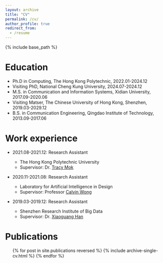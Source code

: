 ```yaml
---
layout: archive
title: "CV"
permalink: /cv/
author_profile: true
redirect_from:
  - /resume
---
```


{% include base_path %}

Education
======
* Ph.D in Computing, The Hong Kong Polytechnic, 2022.01-2024.12
* Visiting PhD, National Cheng Kung University, 2024.07-2024.12
* M.S. in Communication and Information Systems, Xidian University, 2017.09-2020.06
* Visiting Matser, The Chinese University of Hong Kong, Shenzhen, 2019.03-2029.12
* B.S. in Communication Engineering, Qingdao Institute of Technology, 2013.09-2017.06

Work experience
======
* 2021.08-2021.12: Research Assistant
  * The Hong Kong Polytechnic University
  * Supervisor: Dr. [Tracy Mok](https://scholar.google.com.hk/citations?user=-83FFXcAAAAJ&hl=en)

* 2020.11-2021.08: Research Assistant
  * Laboratory for Artificial Intelligence in Design
  * Supervisor: Professor [Calvin Wong](https://www.aidlab.hk/en/people-detail/prof-calvin-wong)

* 2019.03-2019.12: Research Assistant
  * Shenzhen Research Institute of Big Data
  * Supervisor: Dr. [Xiaoguang Han](https://scholar.google.com/citations?user=z-rqsR4AAAAJ&hl=zh-CN)
  
Publications
======
  <ul>{% for post in site.publications reversed %}
    {% include archive-single-cv.html %}
  {% endfor %}</ul>
  


  

